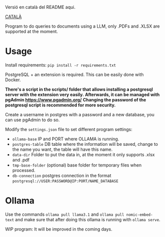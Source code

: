 Versió en català del README aqui.

[CATALÀ](https://github.com/machachu56/llm-project/blob/main/README_CAT.md)

Program to do queries to documents using a LLM, only .PDFs and .XLSX are supported at the moment.

# Usage

Install requirements:
`pip install -r requirements.txt`

PostgreSQL + an extension is required. This can be easily done with Docker.

**There's a script in the scripts/ folder that allows installing a postgresql server with the extension very easily.**
**Afterwards, it can be managed with pgAdmin https://www.pgadmin.org/**
**Changing the password of the postgresql script is recommended for more security.**

Create a username in postgres with a password and a new database, you can use pgAdmin to do so.

Modify the `settings.json` file to set different program settings:
- `ollama-base` IP and PORT where OLLAMA is running.
- `postgres-table` DB table where the information will be saved, change to the name you want, the table will have this name.
- `data-dir` Folder to put the data in, at the moment it only supports .xlsx and .pdf
- `tmp-base-folder` (optional) base folder for temporary files when processed.
- `db-connection` postgres connection in the format `postgresql://USER:PASSWORD@IP:PORT/NAME_DATABASE`

# Ollama

Use the commands `ollama pull llama3.1` and `ollama pull nomic-embed-text` and make sure that after doing this ollama is running with `ollama serve`.

WIP program: It will be improved in the coming days.